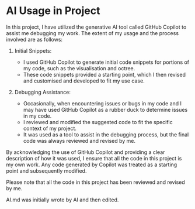 # AI Usage in Project

In this project, I have utilized the generative AI tool called GitHub Copilot to assist me debugging my work. The extent of my usage and the process involved are as follows:

1. Initial Snippets:

    - I used GitHub Copilot to generate initial code snippets for portions of my code, such as the visualisation and octree.
    - These code snippets provided a starting point, which I then revised and customised and developed to fit my use case.

2. Debugging Assistance:
    - Occasionally, when encountering issues or bugs in my code and I may have used GitHub Copilot as a rubber duck to determine issues in my code.
    - I reviewed and modified the suggested code to fit the specific context of my project.
    - It was used as a tool to assist in the debugging process, but the final code was always reviewed and revised by me.

By acknowledging the use of GitHub Copilot and providing a clear description of how it was used, I ensure that all the code in this project is my own work. Any code generated by Copilot was treated as a starting point and subsequently modified.

Please note that all the code in this project has been reviewed and revised by me.

AI.md was initially wrote by AI and then edited.